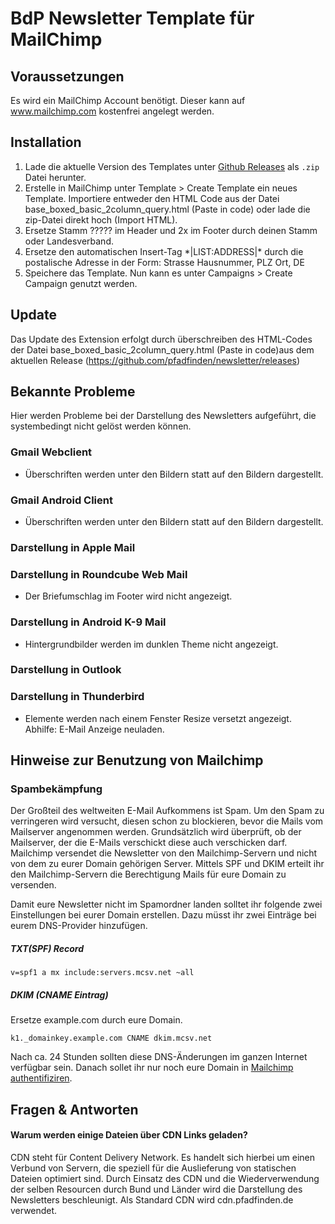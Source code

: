 # BdP Newsletter Template für MailChimp

## Voraussetzungen
Es wird ein MailChimp Account benötigt. Dieser kann auf www.mailchimp.com kostenfrei angelegt werden.

## Installation
1. Lade die aktuelle Version des Templates unter [Github Releases](https://github.com/pfadfinden/newsletter/releases) als `.zip` Datei herunter.
2. Erstelle in MailChimp unter Template > Create Template ein neues Template. Importiere entweder den HTML Code aus der Datei base_boxed_basic_2column_query.html (Paste in code) oder lade die zip-Datei direkt hoch (Import HTML).
3. Ersetze Stamm ????? im Header und 2x im Footer durch deinen Stamm oder Landesverband.
4. Ersetze den automatischen Insert-Tag \*|LIST:ADDRESS|\* durch die postalische Adresse in der Form: Strasse Hausnummer, PLZ Ort, DE
5. Speichere das Template. Nun kann es unter Campaigns > Create Campaign genutzt werden.

## Update
Das Update des Extension erfolgt durch überschreiben des HTML-Codes der Datei base_boxed_basic_2column_query.html (Paste in code)aus dem aktuellen Release (https://github.com/pfadfinden/newsletter/releases)

## Bekannte Probleme
Hier werden Probleme bei der Darstellung des Newsletters aufgeführt, die systembedingt nicht gelöst werden können.

### Gmail Webclient
* Überschriften werden unter den Bildern statt auf den Bildern dargestellt.

### Gmail Android Client
* Überschriften werden unter den Bildern statt auf den Bildern dargestellt.

### Darstellung in Apple Mail

### Darstellung in Roundcube Web Mail
* Der Briefumschlag im Footer wird nicht angezeigt.

### Darstellung in Android K-9 Mail
* Hintergrundbilder werden im dunklen Theme nicht angezeigt.

### Darstellung in Outlook

### Darstellung in Thunderbird
* Elemente werden nach einem Fenster Resize versetzt angezeigt. Abhilfe: E-Mail Anzeige neuladen.

## Hinweise zur Benutzung von Mailchimp

### Spambekämpfung
Der Großteil des weltweiten E-Mail Aufkommens ist Spam. Um den Spam zu verringeren wird versucht, diesen schon zu blockieren, bevor die Mails vom Mailserver angenommen werden. Grundsätzlich wird überprüft, ob der Mailserver, der die E-Mails verschickt diese auch verschicken darf. Mailchimp versendet die Newsletter von den Mailchimp-Servern und nicht von dem zu eurer Domain gehörigen Server. Mittels SPF und DKIM erteilt ihr den Mailchimp-Servern die Berechtigung Mails für eure Domain zu versenden. 

Damit eure Newsletter nicht im Spamordner landen solltet ihr folgende zwei Einstellungen bei eurer Domain erstellen. Dazu müsst ihr zwei Einträge bei eurem DNS-Provider hinzufügen. 

##### TXT(SPF) Record
 
    v=spf1 a mx include:servers.mcsv.net ~all

    
##### DKIM (CNAME Eintrag)

Ersetze example.com durch eure Domain. 

    k1._domainkey.example.com CNAME dkim.mcsv.net
    
Nach ca. 24 Stunden sollten diese DNS-Änderungen im ganzen Internet verfügbar sein. Danach sollet ihr nur noch eure Domain in [Mailchimp authentifiziren](http://kb.mailchimp.com/delivery/deliverability-research/set-up-mailchimp-authentication). 

## Fragen & Antworten
#### Warum werden einige Dateien über CDN Links geladen?
CDN steht für Content Delivery Network. Es handelt sich hierbei um einen Verbund von Servern, die speziell für die Auslieferung von statischen Dateien optimiert sind. Durch Einsatz des CDN und die Wiederverwendung der selben Resourcen durch Bund und Länder wird die Darstellung des Newsletters beschleunigt. Als Standard CDN wird cdn.pfadfinden.de verwendet.



